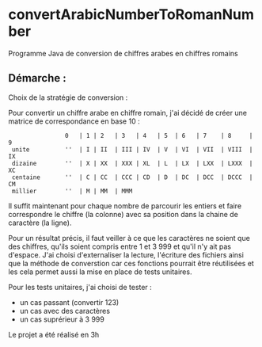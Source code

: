 # convertArabicNumberToRomanNumber
Programme Java de conversion de chiffres arabes en chiffres romains

## Démarche : 

Choix de la stratégie de conversion :

Pour convertir un chiffre arabe en chiffre romain, j'ai décidé de créer une matrice de correspondance en base 10 :

    				0	| 1	| 2	  | 3	| 4   | 5  | 6   | 7    | 8     | 9
	 unite		    ''	| I	| II  | III	| IV  | V  | VI  | VII  | VIII  | IX
	 dizaine		''  | X	| XX  | XXX	| XL  | L  | LX  | LXX  | LXXX  | XC
	 centaine		''	| C	| CC  | CCC	| CD  | D  | DC  | DCC  | DCCC  | CM	
	 millier		'' 	| M	| MM  | MMM	

Il suffit maintenant pour chaque nombre de parcourir les entiers et faire correspondre le chiffre (la colonne) avec sa position dans la chaine de caractère (la ligne).

Pour un résultat précis, il faut veiller à ce que les caractères ne soient que des chiffres, qu'ils soient compris entre 1 et 3 999 et qu'il n'y ait pas d'espace.
J'ai choisi d'externaliser la lecture, l'écriture des fichiers ainsi que la méthode de converstion car ces fonctions pourrait être réutilisées et les cela permet aussi la mise en place de tests unitaires.

Pour les tests unitaires, j'ai choisi de tester :
* un cas passant (convertir 123)
* un cas avec des caractères
* un cas suprérieur à 3 999

Le projet a été réalisé en 3h

